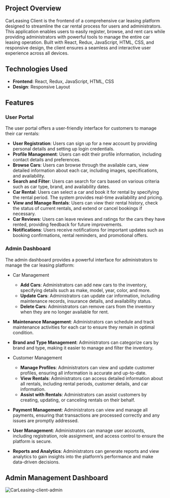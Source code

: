 ## Project Overview

CarLeasing Client is the frontend of a comprehensive car leasing platform designed to streamline the car rental process for users and administrators. This application enables users to easily register, browse, and rent cars while providing administrators with powerful tools to manage the entire car leasing operation. Built with React, Redux, JavaScript, HTML, CSS, and responsive design, the client ensures a seamless and interactive user experience across all devices.

## Technologies Used

- **Frontend**: React, Redux, JavaScript, HTML, CSS
- **Design**: Responsive Layout

## Features

### User Portal

The user portal offers a user-friendly interface for customers to manage their car rentals:

- **User Registration**: Users can sign up for a new account by providing personal details and setting up login credentials.
- **Profile Management**: Users can edit their profile information, including contact details and preferences.
- **Browse Cars**: Users can browse through the available cars, view detailed information about each car, including images, specifications, and availability.
- **Search and Filter**: Users can search for cars based on various criteria such as car type, brand, and availability dates.
- **Car Rental**: Users can select a car and book it for rental by specifying the rental period. The system provides real-time availability and pricing.
- **View and Manage Rentals**: Users can view their rental history, check the status of current rentals, and extend or cancel bookings if necessary.
- **Car Reviews**: Users can leave reviews and ratings for the cars they have rented, providing feedback for future improvements.
- **Notifications**: Users receive notifications for important updates such as booking confirmations, rental reminders, and promotional offers.

### Admin Dashboard

The admin dashboard provides a powerful interface for administrators to manage the car leasing platform:

- Car Management

  - **Add Cars**: Administrators can add new cars to the inventory, specifying details such as make, model, year, color, and more.
  - **Update Cars**: Administrators can update car information, including maintenance records, insurance details, and availability status.
  - **Delete Cars**: Administrators can remove cars from the inventory when they are no longer available for rent.

- **Maintenance Management**: Administrators can schedule and track maintenance activities for each car to ensure they remain in optimal condition.

- **Brand and Type Management**: Administrators can categorize cars by brand and type, making it easier to manage and filter the inventory.

- Customer Management

  - **Manage Profiles**: Administrators can view and update customer profiles, ensuring all information is accurate and up-to-date.
  - **View Rentals**: Administrators can access detailed information about all rentals, including rental periods, customer details, and car information.
  - **Assist with Rentals**: Administrators can assist customers by creating, updating, or canceling rentals on their behalf.

- **Payment Management**: Administrators can view and manage all payments, ensuring that transactions are processed correctly and any issues are promptly addressed.

- **User Management**: Administrators can manage user accounts, including registration, role assignment, and access control to ensure the platform is secure.

- **Reports and Analytics**: Administrators can generate reports and view analytics to gain insights into the platform’s performance and make data-driven decisions.

## Admin Management Dashboard

![CarLeasing-client-admin](https://github.com/user-attachments/assets/b59a27c6-3c59-4fcc-9a2f-ca21728c5090)


